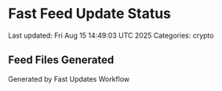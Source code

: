 # Fast Feed Update Status
Last updated: Fri Aug 15 14:49:03 UTC 2025
Categories: crypto

## Feed Files Generated

Generated by Fast Updates Workflow
